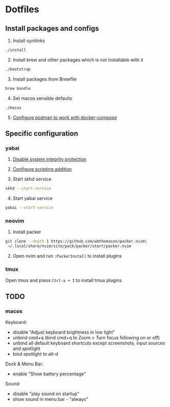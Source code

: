 # Dotfiles

## Install packages and configs

1. Install symlinks
```sh
./install
```

2. Install brew and other packages which is not installable with it
```sh
./bootstrap
```

3. Install packages from Brewfile
```sh
brew bundle
```

4. Set macos sensible defaults
```sh
./macos
```

5. [Configure podman to work with docker-compose](https://gist.github.com/kaaquist/dab64aeb52a815b935b11c86202761a3)

## Specific configuration

### yabai
1. [Disable system integrity protection](https://github.com/koekeishiya/yabai/wiki/Disabling-System-Integrity-Protection)

2. [Configure scripting addition](https://github.com/koekeishiya/yabai/wiki/Installing-yabai-(from-HEAD)#configure-scripting-addition)

3. Start skhd service
```sh
skhd --start-service
```

4. Start yabai service
```sh
yabai --start-service
```

### neovim
1. Install packer
```sh
git clone --depth 1 https://github.com/wbthomason/packer.nvim\
 ~/.local/share/nvim/site/pack/packer/start/packer.nvim
 ```

2. Open nvim and run `:PackerInstall` to install plugins

### tmux
Open tmux and press `Ctrl-a + I` to install tmux plugins

## TODO

### macos
Keyboard:
- disable "Adjust keyboard brightness in low light"
- unbind cmd+q (bind cmd+q to Zoom > Turn focus following on or off)
- unbind all default keyboard shortcuts except screenshots, input sources and spotlight
- bind spotlight to alt-d

Dock & Menu Bar:
- enable "Show battery percentage"

Sound:
- disable "play sound on startup"
- show sound in menu bar - "always"

